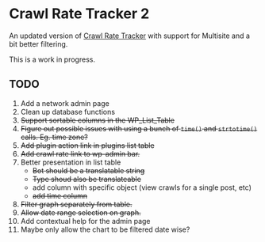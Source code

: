Crawl Rate Tracker 2
====================

An updated version of [Crawl Rate Tracker](http://www.blogstorm.co.uk/wordpress-crawl-rate-tracker/) with support for Multisite and a bit better filtering.

This is a work in progress.

TODO
----

1. Add a network admin page
2. Clean up database functions
3. ~~Support sortable columns in the WP_List_Table~~
4. ~~Figure out possible issues with using a bunch of `time()` and `strtotime()` calls.  Eg. time zone?~~
5. ~~Add plugin action link in plugins list table~~
6. ~~Add crawl rate link to wp-admin bar.~~
7. Better presentation in list table
	* ~~Bot should be a translatable string~~
	* ~~Type shoud also be translateable~~
	* add column with specific object (view crawls for a single post, etc)
	* ~~add time column~~
8. ~~Filter graph separately from table.~~
9. ~~Allow date range selection on graph.~~
10. Add contextual help for the admin page
11. Maybe only allow the chart to be filtered date wise?
